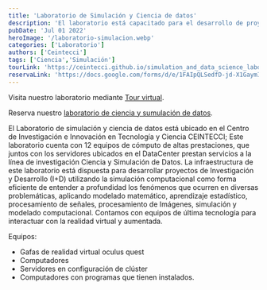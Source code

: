 ```yaml
---
title: 'Laboratorio de Simulación y Ciencia de datos'
description: 'El laboratorio está capacitado para el desarrollo de proyectos de investigación a través de la simulación computacional.'
pubDate: 'Jul 01 2022'
heroImage: '/laboratorio-simulacion.webp'
categories: ['Laboratorio']
authors: ['Ceintecci']
tags: ['Ciencia','Simulación']
tourLink: 'https://ceintecci.github.io/simulation_and_data_science_laboratory_virtual_tour/'
reservaLink: 'https://docs.google.com/forms/d/e/1FAIpQLSedfD-jd-X1GaymIM5Ajfbj5Rr2ljrBgQel1Zh9jZelPj5GQg/viewform'
---
```



Visita nuestro laboratorio mediante <a href="https://ceintecci.github.io/simulation_and_data_science_laboratory_virtual_tour/" target="_blank"> Tour virtual</a>.

Reserva nuestro <a href="https://docs.google.com/forms/d/e/1FAIpQLSedfD-jd-X1GaymIM5Ajfbj5Rr2ljrBgQel1Zh9jZelPj5GQg/viewform" target="_blank"> laboratorio de ciencia y sumulación de datos</a>.

El Laboratorio de simulación y ciencia de datos está ubicado en el Centro de Investigación e Innovación en Tecnología y Ciencia CEINTECCI; Este laboratorio cuenta con 12 equipos de cómputo de altas prestaciones, que juntos con los servidores ubicados en el DataCenter prestan servicios a la línea de investigación Ciencia y Simulación de Datos. La infraestructura de este laboratorio está dispuesta para desarrollar proyectos de Investigación y Desarrollo (I+D) utilizando la simulación computacional como forma eficiente de entender a profundidad los fenómenos que ocurren en diversas problemáticas, aplicando modelado matemático, aprendizaje estadístico, procesamiento de señales, procesamiento de Imágenes, simulación y modelado computacional. Contamos con equipos de última tecnología para interactuar con la realidad virtual y aumentada.

Equipos:
-	Gafas de realidad virtual oculus quest
-	Computadores 
-	Servidores en configuración de clúster 
-	Computadores con programas que tienen instalados.

